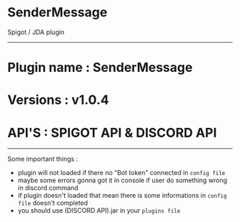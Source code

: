 # SenderMessage
Spigot / JDA plugin
____________________________

# Plugin name : SenderMessage

# Versions : v1.0.4

# API'S : SPIGOT API & DISCORD API
____________________________

Some important things :
 - plugin will not loaded if there no "Bot token" connected in `config file`
 - maybe some errors gonna got it in console if user do something wrong in discord command
 - if plugin doesn't loaded that mean there is some informations in `config file` doesn't completed
 - you should use (DISCORD API).jar in your `plugins file`
